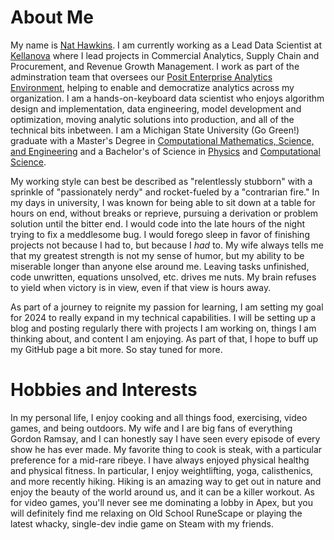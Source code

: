 # About Me

My name is [Nat Hawkins](doc/Hawkins.md). I am currently working as a Lead Data Scientist at [Kellanova](https://www.kellanova.com/us/en/home.html) where I lead projects in Commercial Analytics, Supply Chain and Procurement, and Revenue Growth Management. I work as part of the adminstration team that oversees our [Posit Enterprise Analytics Environment](https://posit.co/products/), helping to enable and democratize analytics across my organization. I am a hands-on-keyboard data scientist who enjoys algorithm design and implementation, data engineering, model development and optimization, moving analytic solutions into production, and all of the technical bits inbetween. I am a Michigan State University (Go Green!) graduate with a Master's Degree in [Computational Mathematics, Science, and Engineering](https://cmse.msu.edu/) and a Bachelor's of Science in [Physics](https://pa.msu.edu/) and [Computational Science](https://cmse.msu.edu/). 

My working style can best be described as "relentlessly stubborn" with a sprinkle of "passionately nerdy" and rocket-fueled by a "contrarian fire." In my days in university, I was known for being able to sit down at a table for hours on end, without breaks or reprieve, pursuing a derivation or problem solution until the bitter end. I would code into the late hours of the night trying to fix a meddlesome bug. I would forego sleep in favor of finishing projects not because I had to, but because I _had_ to. My wife always tells me that my greatest strength is not my sense of humor, but my ability to be miserable longer than anyone else around me. Leaving tasks unfinished, code unwritten, equations unsolved, etc. drives me nuts. My brain refuses to yield when victory is in view, even if that view is hours away. 

As part of a journey to reignite my passion for learning, I am setting my goal for 2024 to really expand in my technical capabilities. I will be setting up a blog and posting regularly there with projects I am working on, things I am thinking about, and content I am enjoying. As part of that, I hope to buff up my GitHub page a bit more. So stay tuned for more.

# Hobbies and Interests

In my personal life, I enjoy cooking and all things food, exercising, video games, and being outdoors. My wife and I are big fans of everything Gordon Ramsay, and I can honestly say I have seen every episode of every show he has ever made. My favorite thing to cook is steak, with a particular preference for a mid-rare ribeye. I have always enjoyed physical healthg and physical fitness. In particular, I enjoy weightlifting, yoga, calisthenics, and more recently hiking. Hiking is an amazing way to get out in nature and enjoy the beauty of the world around us, and it can be a killer workout. As for video games, you'll never see me dominating a lobby in Apex, but you will definitely find me relaxing on Old School RuneScape or playing the latest whacky, single-dev indie game on Steam with my friends.

